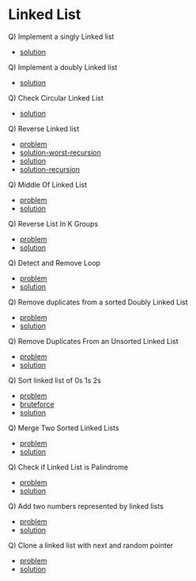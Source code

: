 # Linked List

Q) Implement a singly Linked list

- [solution](./singlyLinkedList.cpp)

Q) Implement a doubly Linked list

- [solution](./doublyLinkedList.cpp)

Q) Check Circular Linked List

- [solution](./checkCircularLinkedList.cpp)

Q) Reverse Linked list

- [problem](https://shorturl.at/axQT1)
- [solution-worst-recursion](https://shorturl.at/dnz27)
- [solution](https://shorturl.at/dnz27)
- [solution-recursion](https://shorturl.at/dnz27)

Q) Middle Of Linked List

- [problem](https://www.codingninjas.com/studio/problems/middle-of-linked-list_973250?source=youtube&campaign=Lovebabbarcodestudio_24thJan&utm_source=youtube&utm_medium=affiliate&utm_campaign=Lovebabbarcodestudio_24thJan&leftPanelTab=0)
- [solution](https://www.codingninjas.com/studio/problems/middle-of-linked-list_973250?source=youtube&campaign=Lovebabbarcodestudio_24thJan&utm_source=youtube&utm_medium=affiliate&utm_campaign=Lovebabbarcodestudio_24thJan&leftPanelTab=1)

Q) Reverse List In K Groups

- [problem](https://www.codingninjas.com/studio/problems/reverse-list-in-k-groups_983644?leftPanelTab=0&campaign=Lovebabbar_codestudio_26thjan&utm_source=youtube&utm_medium=affiliate&utm_campaign=Lovebabbar_codestudio_26thjan)
- [solution](https://www.codingninjas.com/studio/problems/reverse-list-in-k-groups_983644?leftPanelTab=1&campaign=Lovebabbar_codestudio_26thjan&utm_source=youtube&utm_medium=affiliate&utm_campaign=Lovebabbar_codestudio_26thjan)

Q) Detect and Remove Loop

- [problem](https://www.codingninjas.com/studio/problems/interview-shuriken-42-detect-and-remove-loop_241049?leftPanelTab=0&campaign=YouTube_codestudio_lovebabbar28thjan&utm_source=youtube&utm_medium=affiliate&utm_campaign=YouTube_codestudio_lovebabbar28thjan)
- [solution](https://www.codingninjas.com/studio/problems/interview-shuriken-42-detect-and-remove-loop_241049?leftPanelTab=1&campaign=YouTube_codestudio_lovebabbar28thjan&utm_source=youtube&utm_medium=affiliate&utm_campaign=YouTube_codestudio_lovebabbar28thjan)

Q) Remove duplicates from a sorted Doubly Linked List

- [problem](https://www.codingninjas.com/studio/problems/unique-sorted-list_2420283?leftPanelTab=0&campaign=YouTube_Lovebabbar29thJan&utm_source=youtube&utm_medium=affiliate&utm_campaign=YouTube_Lovebabbar29thJan)
- [solution](https://www.codingninjas.com/studio/problems/unique-sorted-list_2420283?leftPanelTab=1&campaign=YouTube_Lovebabbar29thJan&utm_source=youtube&utm_medium=affiliate&utm_campaign=YouTube_Lovebabbar29thJan)

Q) Remove Duplicates From an Unsorted Linked List

- [problem](https://www.codingninjas.com/studio/problems/remove-duplicates-from-unsorted-linked-list_1069331?source=youtube&campaign=YouTube_Lovebabbar29thJan&utm_source=youtube&utm_medium=affiliate&utm_campaign=YouTube_Lovebabbar29thJan&leftPanelTab=0)
- [solution](https://www.codingninjas.com/studio/problems/remove-duplicates-from-unsorted-linked-list_1069331?source=youtube&campaign=YouTube_Lovebabbar29thJan&utm_source=youtube&utm_medium=affiliate&utm_campaign=YouTube_Lovebabbar29thJan&leftPanelTab=1)

Q) Sort linked list of 0s 1s 2s

- [problem](https://www.codingninjas.com/studio/problems/sort-linked-list-of-0s-1s-2s_1071937?leftPanelTab=0&campaign=YouTube_Lovebabbar31stJan2021&utm_source=youtube&utm_medium=affiliate&utm_campaign=YouTube_Lovebabbar31stJan2021)
- [bruteforce](https://www.codingninjas.com/studio/problems/sort-linked-list-of-0s-1s-2s_1071937?leftPanelTab=1&campaign=YouTube_Lovebabbar31stJan2021&utm_source=youtube&utm_medium=affiliate&utm_campaign=YouTube_Lovebabbar31stJan2021)
- [solution](https://www.codingninjas.com/studio/problems/sort-linked-list-of-0s-1s-2s_1071937?leftPanelTab=1&campaign=YouTube_Lovebabbar31stJan2021&utm_source=youtube&utm_medium=affiliate&utm_campaign=YouTube_Lovebabbar31stJan2021)

Q) Merge Two Sorted Linked Lists

- [problem](https://www.codingninjas.com/studio/problems/merge-two-sorted-linked-lists_800332?leftPanelTab=0&campaign=YouTube_Lovebabbar31stJan2021&utm_source=youtube&utm_medium=affiliate&utm_campaign=YouTube_Lovebabbar31stJan2021)
- [solution](https://www.codingninjas.com/studio/problems/merge-two-sorted-linked-lists_800332?leftPanelTab=1&campaign=YouTube_Lovebabbar31stJan2021&utm_source=youtube&utm_medium=affiliate&utm_campaign=YouTube_Lovebabbar31stJan2021)

Q) Check if Linked List is Palindrome

- [problem](https://practice.geeksforgeeks.org/problems/check-if-linked-list-is-pallindrome/1)
- [solution](./checkLinkedListPalindrome.cpp)

Q) Add two numbers represented by linked lists

- [problem](https://practice.geeksforgeeks.org/problems/add-two-numbers-represented-by-linked-lists/1)
- [solution](./addTwoNumber.cpp)

Q) Clone a linked list with next and random pointer

- [problem](https://practice.geeksforgeeks.org/problems/clone-a-linked-list-with-next-and-random-pointer/1)
- [solution](./copyLinkedListwithNextandRandom.cpp)